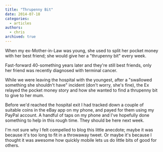 ```yaml
---
title: "Thrupenny Bit"
date: 2014-07-18
categories:
  - articles
authors:
  - chris
archived: true
---
```


When my ex-Mother-in-Law was young, she used to split her pocket money with her best friend; she would give her a "thrupenny bit" every week.

Fast-forward 40-something years later and they're still best friends, only her friend was recently diagnosed with terminal cancer.

While we were leaving the hospital with the youngest, after a "swallowed something she shouldn't have" incident (don't worry, she's fine), the Ex relayed the pocket money story and how she wanted to find a thrupenny bit to give to her mum.

Before we'd reached the hospital exit I had tracked down a couple of suitable coins in the eBay app on my phone, and payed for them using my PayPal account. A handful of taps on my phone and I've hopefully done something to help in this rough time. They should be here next week.

I'm not sure why I felt compelled to blog this little anecdote; maybe it was because it's too long to fit in a throwaway tweet. Or maybe it's because I thought it was awesome how quickly mobile lets us do little bits of good for others.
